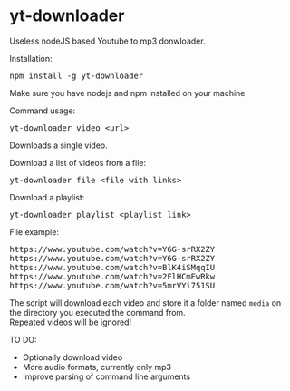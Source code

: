 # yt-downloader
Useless nodeJS based Youtube to mp3 donwloader.

Installation:
<pre>
npm install -g yt-downloader
</pre>

Make sure you have nodejs and npm installed on your machine

Command usage:
<pre>
yt-downloader video &lt;url&gt;
</pre>

Downloads a single video.

Download a list of videos from a file:
<pre>
yt-downloader file &lt;file with links&gt;
</pre>

Download a playlist:
<pre>
yt-downloader playlist &lt;playlist link&gt;
</pre>

File example:
<pre>
https://www.youtube.com/watch?v=Y6G-srRX2ZY
https://www.youtube.com/watch?v=Y6G-srRX2ZY
https://www.youtube.com/watch?v=BlK4iSMqqIU
https://www.youtube.com/watch?v=2FlHCmEwRkw
https://www.youtube.com/watch?v=5mrVYi751SU
</pre>

The script will download each video and store it a folder named `media` on the directory you executed the command from.
<br/>
Repeated videos will be ignored!

TO DO:
<ul>
<li> Optionally download video </li>
<li> More audio formats, currently only mp3 </li>
<li> Improve parsing of command line arguments </li>
</ul>
